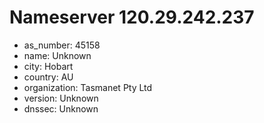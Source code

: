 # Nameserver 120.29.242.237

* as_number: 45158
* name: Unknown
* city: Hobart
* country: AU
* organization: Tasmanet Pty Ltd
* version: Unknown
* dnssec: Unknown
